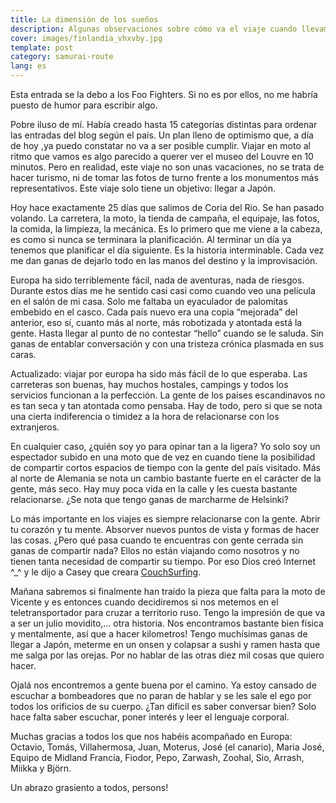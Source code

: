 ```yaml
---
title: La dimensión de los sueños
description: Algunas observaciones sobre cómo va el viaje cuando llevamos ya casi un mes en marcha
cover: images/finlandia_vhxvby.jpg
template: post
category: samurai-route
lang: es
---
```


Esta entrada se la debo a los Foo Fighters. Si no es por ellos, no me habría puesto de humor para escribir algo.

Pobre iluso de mí. Había creado hasta 15 categorías distintas para ordenar las entradas del blog según el país. Un plan lleno de optimismo que, a día de hoy ,ya puedo constatar no va a ser posible cumplir. Viajar en moto al ritmo que vamos es algo parecido a querer ver el museo del Louvre en 10 minutos. Pero en realidad, este viaje no son unas vacaciones, no se trata de hacer turismo, ni de tomar las fotos de turno frente a los monumentos más representativos. Este viaje solo tiene un objetivo: llegar a Japón.

Hoy hace exactamente 25 días que salimos de Coria del Rio. Se han pasado volando. La carretera, la moto, la tienda de campaña, el equipaje, las fotos, la comida, la limpieza, la mecánica. Es lo primero que me viene a la cabeza, es como si nunca se terminara la planificación. Al terminar un día ya tenemos que planificar el día siguiente. Es la historia interminable. Cada vez me dan ganas de dejarlo todo en las manos del destino y la improvisación.

Europa ha sido terriblemente fácil, nada de aventuras, nada de riesgos. Durante estos días me he sentido casi casi como cuando veo una película en el salón de mi casa. Solo me faltaba un eyaculador de palomitas embebido en el casco. Cada país nuevo era una copia “mejorada” del anterior, eso sí, cuanto más al norte, más robotizada y atontada está la gente. Hasta llegar al punto de no contestar “hello” cuando se le saluda. Sin ganas de entablar conversación y con una tristeza crónica plasmada en sus caras.

Actualizado: viajar por europa ha sido más fácil de lo que esperaba. Las carreteras son buenas, hay muchos hostales, campings y todos los servicios funcionan a la perfección. La gente de los países escandinavos no es tan seca y tan atontada como pensaba. Hay de todo, pero si que se nota una cierta indiferencia o timidez a la hora de relacionarse con los extranjeros.

En cualquier caso, ¿quién soy yo para opinar tan a la ligera? Yo solo soy un espectador subido en una moto que de vez en cuando tiene la posibilidad de compartir cortos espacios de tiempo con la gente del país visitado. Más al norte de Alemania se nota un cambio bastante fuerte en el carácter de la gente, más seco. Hay muy poca vida en la calle y les cuesta bastante relacionarse. ¿Se nota que tengo ganas de marcharme de Helsinki?

Lo más importante en los viajes es siempre relacionarse con la gente. Abrir tu corazón y tu mente. Absorver nuevos puntos de vista y formas de hacer las cosas. ¿Pero qué pasa cuando te encuentras con gente cerrada sin ganas de compartir nada? Ellos no están viajando como nosotros y no tienen tanta necesidad de compartir su tiempo. Por eso Dios creó Internet ^_^ y le dijo a Casey que creara [CouchSurfing](http://www.couchsurfing.com/).

Mañana sabremos si finalmente han traido la pieza que falta para la moto de Vicente y es entonces cuando decidiremos si nos metemos en el teletransportador para cruzar a territorio ruso. Tengo la impresión de que va a ser un julio movidito,… otra historia. Nos encontramos bastante bien física y mentalmente, así que a hacer kilometros! Tengo muchísimas ganas de llegar a Japón, meterme en un onsen y colapsar a sushi y ramen hasta que me salga por las orejas. Por no hablar de las otras diez mil cosas que quiero hacer.

Ojalá nos encontremos a gente buena por el camino. Ya estoy cansado de escuchar a bombeadores que no paran de hablar y se les sale el ego por todos los orificios de su cuerpo. ¿Tan dificil es saber conversar bien? Solo hace falta saber escuchar, poner interés y leer el lenguaje corporal.

Muchas gracias a todos los que nos habéis acompañado en Europa: Octavio, Tomás, Villahermosa, Juan, Moterus, José (el canario), Maria José, Equipo de Midland Francia, Fiodor, Pepo, Zarwash, Zoohal, Sio, Arrash, Miikka y Björn.

Un abrazo grasiento a todos, persons!
